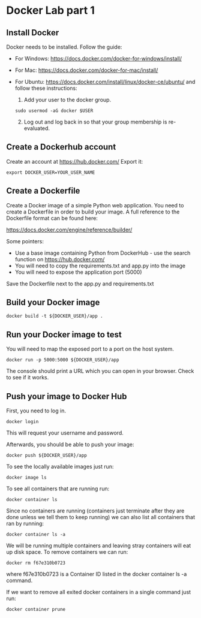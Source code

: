 # Docker Lab part 1

## Install Docker

Docker needs to be installed. Follow the guide:

* For Windows: https://docs.docker.com/docker-for-windows/install/
* For Mac: https://docs.docker.com/docker-for-mac/install/
* For Ubuntu: https://docs.docker.com/install/linux/docker-ce/ubuntu/ and follow these instructions:

  1. Add your user to the docker group.
  ```
  sudo usermod -aG docker $USER
  ```

  2. Log out and log back in so that your group membership is re-evaluated.

## Create a Dockerhub account

Create an account at https://hub.docker.com/
Export it:

```
export DOCKER_USER=YOUR_USER_NAME
```


## Create a Dockerfile

Create a Docker image of a simple Python web application.
You need to create a Dockerfile in order to build your image. A full reference to the Dockerfile format can be found here:

https://docs.docker.com/engine/reference/builder/

Some pointers:

* Use a base image containing Python from DockerHub - use the search function on https://hub.docker.com/
* You will need to copy the requirements.txt and app.py into the image
* You will need to expose the application port (5000)

Save the Dockerfile next to the app.py and requirements.txt

## Build your Docker image

```
docker build -t ${DOCKER_USER}/app .
```

## Run your Docker image to test

You will need to map the exposed port to a port on the host system.

```
docker run -p 5000:5000 ${DOCKER_USER}/app
```

The console should print a URL which you can open in your browser. Check to see if it works.

## Push your image to Docker Hub

First, you need to log in.

```
docker login
```

This will request your username and password.

Afterwards, you should be able to push your image:

```
docker push ${DOCKER_USER}/app
```

To see the locally available images just run:

```
docker image ls
```

To see all containers that are running run:

```
docker container ls
```

Since no containers are running (containers just terminate after they are done unless we tell them to keep running) we can also list all containers that ran by running:

```
docker container ls -a
```

We will be running multiple containers and leaving stray containers will eat up disk space. To remove containers we can run:

```
docker rm f67e310b0723
```

where f67e310b0723 is a Container ID listed in the docker container ls -a command. 

If we want to remove all exited docker containers in a single command just run:

```
docker container prune
```





